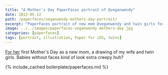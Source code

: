 ```yaml
---
title: "A Mother's Day PaperFaces portrait of @veganwendy"
date: 2013-05-12
path: /paperfaces/veganwendy-mothers-day-portrait/
excerpt: "PaperFaces portrait of new mom @veganwendy and twin girls for Mother's Day."
image: ../../images/paperfaces-veganwendy-mothers-day.jpg
categories: [paperfaces]
tags: [portrait, illustration, Paper for iOS, twins]
---
```


[For her](http://2littlerosebuds.com) first Mother's Day as a new mom, a drawing of my wife and twin girls. Babies without faces kind of look extra creepy huh?

{% include_cached boilerplate/paperfaces.md %}
